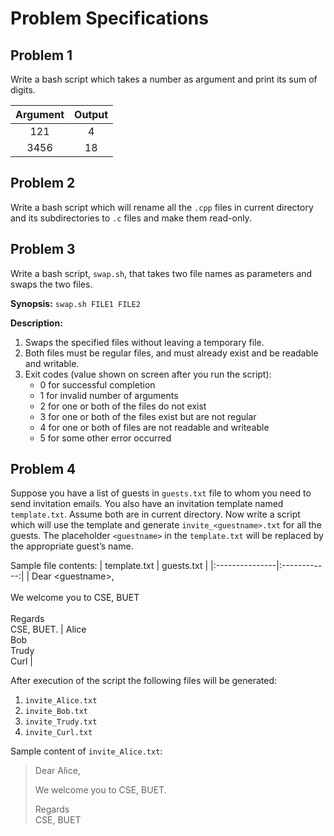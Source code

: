 # Problem Specifications



## Problem 1
Write a bash script which takes a number as argument and print its sum of digits.

|	Argument	|	Output	|
|:---------:|:-------:|
|121				|4				|
|3456				|18				|



## Problem 2
Write a bash script which will rename all the `.cpp` files in current directory and its subdirectories to `.c` files and make them read-only.



## Problem 3
Write a bash script, `swap.sh`, that takes two file names as parameters and swaps the two files.

**Synopsis:** `swap.sh FILE1 FILE2`

**Description:**
1. Swaps the specified files without leaving a temporary file.
2. Both files must be regular files, and must already exist and be readable and writable.
3. Exit codes (value shown on screen after you run the script):
    * 0 for successful completion
    * 1 for invalid number of arguments
    * 2 for one or both of the files do not exist
    * 3 for one or both of the files exist but are not regular
    * 4 for one or both of files are not readable and writeable
    * 5 for some other error occurred



## Problem 4
Suppose you have a list of guests in `guests.txt` file to whom you need to send invitation emails. You also have an invitation template named `template.txt`. Assume both are in current directory. Now write a script which will use the template and generate `invite_<guestname>.txt` for all the guests. The placeholder `<guestname>` in the `template.txt` will be replaced by the appropriate guest’s name.

Sample file contents:
|  template.txt  |  guests.txt  |
|:---------------|:------------:|
|  Dear \<guestname\>,<br><br>We welcome you to CSE, BUET<br><br>Regards<br>CSE, BUET. |  Alice<br>Bob<br>Trudy<br>Curl |

After execution of the script the following files will be generated:
1. `invite_Alice.txt`
2. `invite_Bob.txt`
3. `invite_Trudy.txt`
4. `invite_Curl.txt`

Sample content of `invite_Alice.txt`:

>Dear Alice,
>
>We welcome you to CSE, BUET.
>
>Regards<br>
>CSE, BUET
